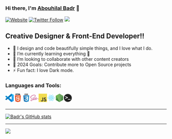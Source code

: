 ### Hi there, I'm [Abouhilal Badr][website] 👋 

[![Website](https://img.shields.io/website?label=badrabouhilal.com&style=for-the-badge&url=https://badrabouhilal.com)](https://badrabouhilal.com)
[![Twitter Follow](https://img.shields.io/twitter/follow/Abouhilalbadr?color=1DA1F2&logo=twitter&style=for-the-badge)](https://twitter.com/intent/follow?original_referer=https://github.com/abouhilalbadr&screen_name=Abouhilalbadr)
![](https://komarev.com/ghpvc/?username=abouhilalbadr&label=Visitors+Count&color=blue)


## Creative Designer & Front-End Developer!!

- 🔭 I design and code beautifully simple things, and I love what I do.
- 🌱 I’m currently learning everything 🤣
- 👯 I’m looking to collaborate with other content creators
- 🥅 2024 Goals: Contribute more to Open Source projects
- ⚡ Fun fact: I love Dark mode.


### Languages and Tools:

<img align="left" alt="Visual Studio Code" width="26px" src="https://raw.githubusercontent.com/github/explore/80688e429a7d4ef2fca1e82350fe8e3517d3494d/topics/visual-studio-code/visual-studio-code.png" />
<img align="left" alt="HTML5" width="26px" src="https://raw.githubusercontent.com/github/explore/80688e429a7d4ef2fca1e82350fe8e3517d3494d/topics/html/html.png" />
<img align="left" alt="CSS3" width="26px" src="https://raw.githubusercontent.com/github/explore/80688e429a7d4ef2fca1e82350fe8e3517d3494d/topics/css/css.png" />
<img align="left" alt="Sass" width="26px" src="https://raw.githubusercontent.com/github/explore/80688e429a7d4ef2fca1e82350fe8e3517d3494d/topics/sass/sass.png" />
<img align="left" alt="JavaScript" width="26px" src="https://raw.githubusercontent.com/github/explore/80688e429a7d4ef2fca1e82350fe8e3517d3494d/topics/javascript/javascript.png" />
<img align="left" alt="React" width="26px" src="https://raw.githubusercontent.com/github/explore/80688e429a7d4ef2fca1e82350fe8e3517d3494d/topics/react/react.png" />
<img align="left" alt="Node.js" width="26px" src="https://raw.githubusercontent.com/github/explore/80688e429a7d4ef2fca1e82350fe8e3517d3494d/topics/nodejs/nodejs.png" />
<img align="left" alt="Terminal" width="26px" src="https://raw.githubusercontent.com/github/explore/80688e429a7d4ef2fca1e82350fe8e3517d3494d/topics/terminal/terminal.png" />

<br />
<br />

---


[![Badr's GitHub stats](https://github-readme-stats.vercel.app/api?username=abouhilalbadr)](https://github.com/anuraghazra/github-readme-stats)


[website]: https://badrabouhilal.com
[twitter]: https://twitter.com/AbouhilalBadr
[instagram]: https://instagram.com/abouhilalbadr
[linkedin]: https://linkedin.com/in/badr-abouhilal-201774b0

---

![](https://github-readme-stats.vercel.app/api/top-langs/?username=abouhilalbadr&theme=dark&hide_border=true&include_all_commits=true&count_private=true&layout=compact)
